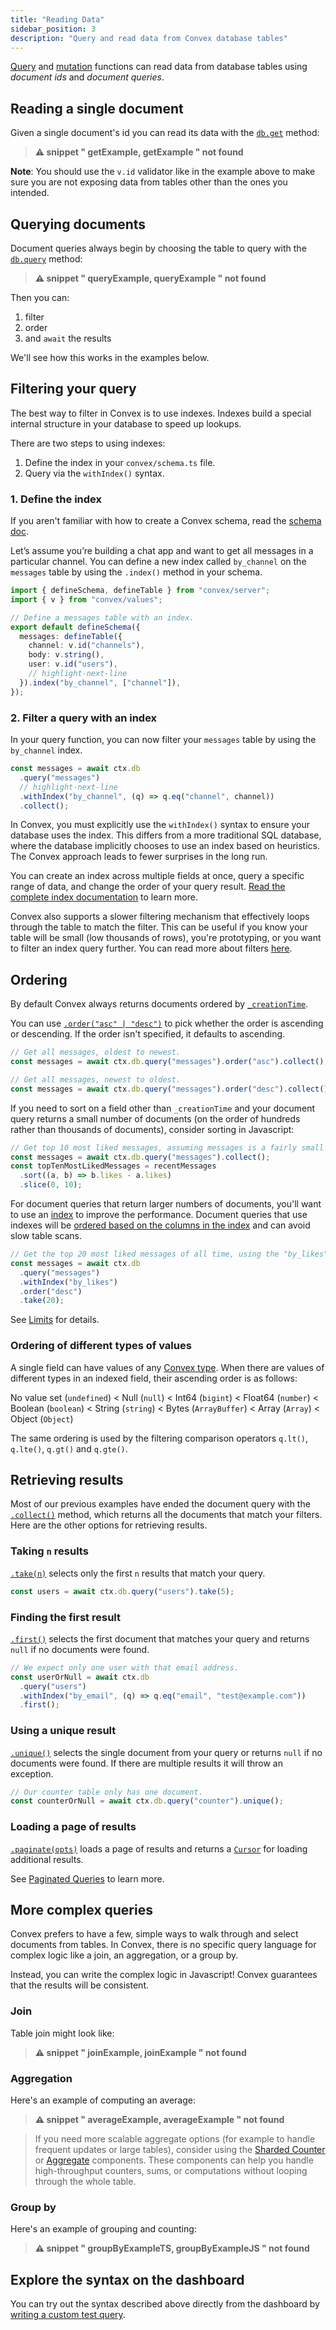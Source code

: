 ```yaml
---
title: "Reading Data"
sidebar_position: 3
description: "Query and read data from Convex database tables"
---
```








[Query](/functions/query-functions.mdx) and
[mutation](/functions/mutation-functions.mdx) functions can read data from
database tables using _document ids_ and _document queries_.

## Reading a single document

Given a single document's id you can read its data with the
[`db.get`](/api/interfaces/server.GenericDatabaseReader#get) method:

> **⚠ snippet " getExample, getExample " not found**

**Note**: You should use the `v.id` validator like in the example above to make
sure you are not exposing data from tables other than the ones you intended.

## Querying documents

Document queries always begin by choosing the table to query with the
[`db.query`](/api/interfaces/server.GenericDatabaseReader#query) method:

> **⚠ snippet " queryExample, queryExample " not found**

Then you can:

1. filter
2. order
3. and `await` the results

We'll see how this works in the examples below.

## Filtering your query

The best way to filter in Convex is to use indexes. Indexes build a special
internal structure in your database to speed up lookups.

There are two steps to using indexes:

1. Define the index in your `convex/schema.ts` file.
2. Query via the `withIndex()` syntax.

### 1. Define the index

If you aren't familiar with how to create a Convex schema, read the
[schema doc](/database/schemas.mdx).

Let’s assume you’re building a chat app and want to get all messages in a
particular channel. You can define a new index called `by_channel` on the
`messages` table by using the `.index()` method in your schema.

```ts noDialect title="convex/schema.ts"
import { defineSchema, defineTable } from "convex/server";
import { v } from "convex/values";

// Define a messages table with an index.
export default defineSchema({
  messages: defineTable({
    channel: v.id("channels"),
    body: v.string(),
    user: v.id("users"),
    // highlight-next-line
  }).index("by_channel", ["channel"]),
});
```

### 2. Filter a query with an index

In your query function, you can now filter your `messages` table by using the
`by_channel` index.

```ts
const messages = await ctx.db
  .query("messages")
  // highlight-next-line
  .withIndex("by_channel", (q) => q.eq("channel", channel))
  .collect();
```

In Convex, you must explicitly use the `withIndex()` syntax to ensure your
database uses the index. This differs from a more traditional SQL database,
where the database implicitly chooses to use an index based on heuristics. The
Convex approach leads to fewer surprises in the long run.

You can create an index across multiple fields at once, query a specific range
of data, and change the order of your query result.
[Read the complete index documentation](/database/reading-data/indexes/indexes.md)
to learn more.

Convex also supports a slower filtering mechanism that effectively loops through
the table to match the filter. This can be useful if you know your table will be
small (low thousands of rows), you're prototyping, or you want to filter an
index query further. You can read more about filters
[here](/database/reading-data/filters.mdx).

## Ordering

By default Convex always returns documents ordered by
[`_creationTime`](/database/types.md#system-fields).

You can use [`.order("asc" | "desc")`](/api/interfaces/server.Query#order) to
pick whether the order is ascending or descending. If the order isn't specified,
it defaults to ascending.

```ts
// Get all messages, oldest to newest.
const messages = await ctx.db.query("messages").order("asc").collect();
```

```ts
// Get all messages, newest to oldest.
const messages = await ctx.db.query("messages").order("desc").collect();
```

If you need to sort on a field other than `_creationTime` and your document
query returns a small number of documents (on the order of hundreds rather than
thousands of documents), consider sorting in Javascript:

```ts
// Get top 10 most liked messages, assuming messages is a fairly small table:
const messages = await ctx.db.query("messages").collect();
const topTenMostLikedMessages = recentMessages
  .sort((a, b) => b.likes - a.likes)
  .slice(0, 10);
```

For document queries that return larger numbers of documents, you'll want to use
an [index](/database/reading-data/indexes/indexes.md) to improve the
performance. Document queries that use indexes will be
[ordered based on the columns in the index](/database/reading-data/indexes/indexes.md#sorting-with-indexes)
and can avoid slow table scans.

```ts
// Get the top 20 most liked messages of all time, using the "by_likes" index.
const messages = await ctx.db
  .query("messages")
  .withIndex("by_likes")
  .order("desc")
  .take(20);
```

See [Limits](/database/reading-data/indexes/indexes.md#limits) for details.

### Ordering of different types of values

A single field can have values of any [Convex type](/database/types.md). When
there are values of different types in an indexed field, their ascending order
is as follows:

No value set&nbsp;(`undefined`) < Null&nbsp;(`null`) < Int64&nbsp;(`bigint`) <
Float64 (`number`) < Boolean&nbsp;(`boolean`) < String&nbsp;(`string`) <
Bytes&nbsp;(`ArrayBuffer`) < Array&nbsp;(`Array`) < Object&nbsp;(`Object`)

The same ordering is used by the filtering comparison operators `q.lt()`,
`q.lte()`, `q.gt()` and `q.gte()`.

## Retrieving results

Most of our previous examples have ended the document query with the
[`.collect()`](/api/interfaces/server.Query#collect) method, which returns all
the documents that match your filters. Here are the other options for retrieving
results.

### Taking `n` results

[`.take(n)`](/api/interfaces/server.Query#take) selects only the first `n`
results that match your query.

```ts
const users = await ctx.db.query("users").take(5);
```

### Finding the first result

[`.first()`](/api/interfaces/server.Query#first) selects the first document that
matches your query and returns `null` if no documents were found.

```ts
// We expect only one user with that email address.
const userOrNull = await ctx.db
  .query("users")
  .withIndex("by_email", (q) => q.eq("email", "test@example.com"))
  .first();
```

### Using a unique result

[`.unique()`](/api/interfaces/server.Query#unique) selects the single document
from your query or returns `null` if no documents were found. If there are
multiple results it will throw an exception.

```ts
// Our counter table only has one document.
const counterOrNull = await ctx.db.query("counter").unique();
```

### Loading a page of results

[`.paginate(opts)`](/api/interfaces/server.OrderedQuery#paginate) loads a page
of results and returns a [`Cursor`](/api/modules/server#cursor) for loading
additional results.

See [Paginated Queries](/database/pagination.mdx) to learn more.

## More complex queries

Convex prefers to have a few, simple ways to walk through and select documents
from tables. In Convex, there is no specific query language for complex logic
like a join, an aggregation, or a group by.

Instead, you can write the complex logic in Javascript! Convex guarantees that
the results will be consistent.

### Join

Table join might look like:

> **⚠ snippet " joinExample, joinExample " not found**

### Aggregation

Here's an example of computing an average:

> **⚠ snippet " averageExample, averageExample " not found**

> If you need more scalable aggregate options (for example to handle frequent
> updates or large tables), consider using the
> [Sharded Counter](https://www.convex.dev/components/sharded-counter) or
> [Aggregate](https://www.convex.dev/components/aggregate) components. These
> components can help you handle high-throughput counters, sums, or computations
> without looping through the whole table.

### Group by

Here's an example of grouping and counting:

> **⚠ snippet " groupByExampleTS, groupByExampleJS " not found**

## Explore the syntax on the dashboard

You can try out the syntax described above directly from the dashboard by
[writing a custom test query](/dashboard/deployments/data.md#writing-custom-queries).
